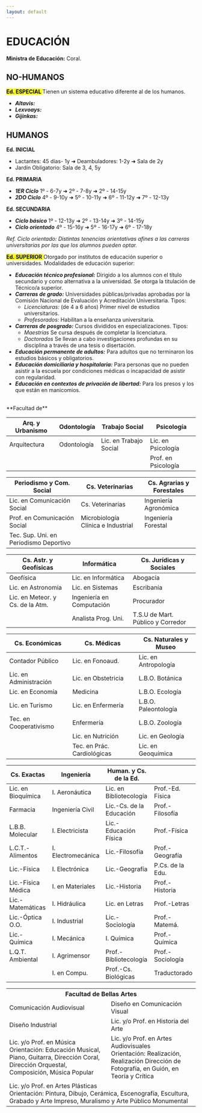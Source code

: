 ```yaml
---
layout: default
---
```


# EDUCACIÓN

**Ministra de Educación:** Coral.

## NO-HUMANOS

**<mark> Ed. ESPECIAL </mark>**
Tienen un sistema educativo diferente al de los humanos. 
* ***Altavis:*** 
* ***Lexvoays:*** 
* ***Gijinkas:*** 

## HUMANOS

**Ed. INICIAL**  
* Lactantes: 45 días- 1y ➜ Deambuladores: 1-2y ➜ Sala de 2y  
* Jardín Obligatorio: Sala de 3, 4, 5y 

**Ed. PRIMARIA**  
* ***1ER Ciclo***  1º - 6-7y ➜ 2º - 7-8y ➜ 2º - 14-15y
* ***2DO Ciclo*** 4º - 9-10y ➜ 5º - 10-11y ➜ 6º - 11-12y ➜  7º - 12-13y

**Ed. SECUNDARIA**  
* ***Ciclo básico*** 1º - 12-13y ➜ 2º - 13-14y ➜ 3º - 14-15y  
* ***Ciclo orientado*** 4º - 15-16y ➜ 5º - 16-17y ➜ 6º - 17-18y 

*Ref. Ciclo orientado: Distintas tenencias orientativas afines a las carreras universitarias por las que los alumnos pueden optar.*

<mark> **Ed. SUPERIOR** </mark> Otorgado por institutos de educación superior o universidades. Modalidades de educación superior: 
* ***Educación técnico profesional:*** Dirigido a los alumnos con el título secundario y como alternativa a la universidad. Se otorga la titulación de Técnico/a superior. 
* ***Carreras de grado:*** Universidades públicas/privadas aprobadas por la Comisión Nacional de Evaluación y Acreditación Universitaria. Tipos:
  * *Licenciaturas:* (de 4 a 6 años) Primer nivel de estudios universitarios.
  * *Profesorados:* Habilitan a la enseñanza universitaria.
* ***Carreras de posgrado:*** Cursos divididos en especializaciones. Tipos: 
  * *Maestrías* Se cursa después de completar la licenciatura. 
  * *Doctorados* Se llevan a cabo investigaciones profundas en su disciplina a través de una tesis o disertación. 
* ***Educación permanente de adultos:*** Para adultos que no terminaron los estudios básicos y obligatorios. 
* ***Educación domiciliaria y hospitalaria:*** Para personas que no pueden asistir a la escuela por condiciones médicas o incapacidad de asistir con regularidad.
* ***Educación en contextos de privación de libertad:*** Para los presos y los que están en manicomios. 
<BR>
**Facultad de**
  
| Arq. y Urbanismo | Odontología | Trabajo Social | Psicología |
|------|------|------|------|
| Arquitectura | Odontología | Lic. en Trabajo Social | Lic. en Psicología |
||||Prof. en Psicología|

| Periodismo y Com. Social | Cs. Veterinarias | Cs. Agrarias y Forestales |
|------|------|------|
| Lic. en Comunicación Social | Cs. Veterinarias | Ingeniería Agronómica |
| Prof. en Comunicación Social | Microbiología Clínica e Industrial | Ingeniería Forestal |
| Tec. Sup. Uni. en Periodismo Deportivo| | | |

| Cs. Astr. y Geofísicas | Informática | Cs. Jurídicas y Sociales |
|------|------|------|
| Geofísica  | Lic. en Informática | Abogacía |
| Lic. en Astronomía | Lic. en Sistemas| Escribanía |
| Lic. en Meteor. y Cs. de la Atm. | Ingeniería en Computación | Procurador |
|    | Analista Prog. Uni. | T.S.U de Mart. Público y Corredor |

| Cs. Económicas | Cs. Médicas | Cs. Naturales y Museo |
|------|------|------|
| Contador Público | Lic. en Fonoaud. | Lic. en Antropología| 
| Lic. en Administración | Lic. en Obstetricia | L.B.O. Botánica| 
| Lic. en Economía| Medicina | L.B.O. Ecología| 
| Lic. en Turismo | Lic. en Enfermería | L.B.O. Paleontología | 
| Tec. en Cooperativismo | Enfermería | L.B.O. Zoología | 
| | Lic. en Nutrición | Lic. en Geología |
| | Tec. en Prác. Cardiológicas | Lic. en Geoquímica |
 
| Cs. Exactas | Ingeniería | Human. y Cs. de la Ed.||
|------|------|------|------|
| Lic. en Bioquímica | I. Aeronáutica | Lic. en Bibliotecología | Prof.-Ed. Física |
| Farmacia | Ingeniería Civil | Lic.-Cs. de la Educación | Prof.-Filosofía |
| L.B.B. Molecular | I. Electricista | Lic.-Educación Física | Prof.-Física |
| L.C.T.- Alimentos | I. Electromecánica | Lic.-Filosofía | Prof.-Geografía |
| Lic.-Física | I. Electrónica | Lic.-Geografía | P.Cs. de la Edu. |
| Lic.-Física Médica | I. en Materiales | Lic.-Historia | Prof.-Historia|
| Lic.-Matemáticas | I. Hidráulica | Lic. en Letras | Prof.-Letras |
| Lic.-Óptica O.O. | I. Industrial | Lic.-Sociología | Prof.-Matemá. |
| Lic.-Química | I. Mecánica | I. Química | Prof.-Química |
| L.Q.T. Ambiental | I. Agrimensor | Prof.-Bibliotecología  | Prof.-Sociología |
|  | I. en Compu. | Prof.-Cs. Biológicas | Traductorado |

<table> 
  <tr> 
      <th class colspan="2"> Facultad de Bellas Artes </th>
  </tr> 
  <tr><td>Comunicación Audiovisual</td> <td>Diseño en Comunicación Visual</td></tr>  
  <tr><td>Diseño Industrial</td> <td>Lic. y/o Prof. en Historia del Arte</td></tr>  
  <tr><td>Lic. y/o Prof. en Música <br>Orientación: Educación Musical, Piano, Guitarra, Dirección Coral, Dirección Orquestal, Composición, Música Popular
   </td> <td>Lic. y/o Prof. en Artes Audiovisuales <br>Orientación: Realización, Realización Dirección de Fotografía, en Guión, en Teoría y Crítica </td></tr>  
  <tr><td class colspan="2">Lic. y/o Prof. en Artes Plásticas <br>Orientación: Pintura, Dibujo, Cerámica, Escenografía, Escultura, Grabado y Arte Impreso, Muralismo y Arte Público Monumental</td></tr>    
</table> 

